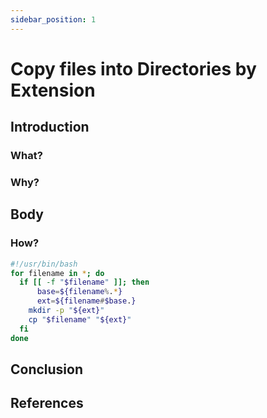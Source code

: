 ```yaml
---
sidebar_position: 1
---
```


# Copy files into Directories by Extension

## Introduction
### What?

### Why?

## Body
### How?

``` bash
#!/usr/bin/bash
for filename in *; do
  if [[ -f "$filename" ]]; then
      base=${filename%.*}
      ext=${filename#$base.}
    mkdir -p "${ext}"
    cp "$filename" "${ext}"
  fi
done
```

## Conclusion

## References